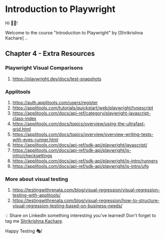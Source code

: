 # Introduction to Playwright

Hi 👋🏽!

Welcome to the course "Introduction to Playwright" by [Shrikrishna Kachare] ..

## Chapter 4 - Extra Resources

### Playwright Visual Comparisons
1. https://playwright.dev/docs/test-snapshots

### Applitools
1. https://auth.applitools.com/users/register
1. https://applitools.com/tutorials/quickstart/web/playwright/typescript
1. https://applitools.com/docs/api-ref/category/playwright-javascript-class-index
1. https://applitools.com/docs/topics/overview/using-the-ultrafast-grid.html
1. https://applitools.com/docs/topics/overview/overview-writing-tests-with-eyes-runner.html
1. https://applitools.com/docs/api-ref/sdk-api/playwright/javascript/
1. https://applitools.com/docs/api-ref/sdk-api/playwright/js-intro/checksettings
1. https://applitools.com/docs/api-ref/sdk-api/playwright/js-intro/runners
1. https://applitools.com/docs/api-ref/sdk-api/playwright/js-intro/ufg

### More about visual testing
1. https://testingwithrenata.com/blog/visual-regression/visual-regression-testing-with-applitools/
1. https://testingwithrenata.com/blog/visual-regression/how-to-structure-visual-regression-testing-based-on-business-needs/

💡 Share on LinkedIn something interesting you've learned! Don't forget to tag me [Shrikrishna Kachare](https://www.linkedin.com/in/shrikrishna-kachare-9a9411221/).



Happy Testing 🎭!